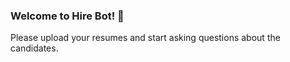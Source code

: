 ### Welcome to Hire Bot! 🚀

Please upload your resumes and start asking questions about the candidates.